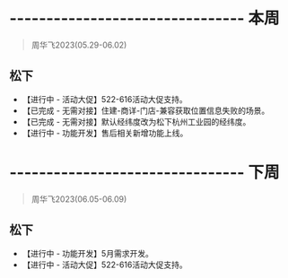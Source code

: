# -------------------------------- 本周
> 周华飞2023(05.29-06.02)
## 松下
* 【进行中 - 活动大促】522-616活动大促支持。
* 【已完成 - 无需对接】住建-商详-门店-兼容获取位置信息失败的场景。
* 【已完成 - 无需对接】默认经纬度改为松下杭州工业园的经纬度。
* 【进行中 - 功能开发】售后相关新增功能上线。

# -------------------------------- 下周
> 周华飞2023(06.05-06.09)
## 松下
* 【进行中 - 功能开发】5月需求开发。
* 【进行中 - 活动大促】522-616活动大促支持。
